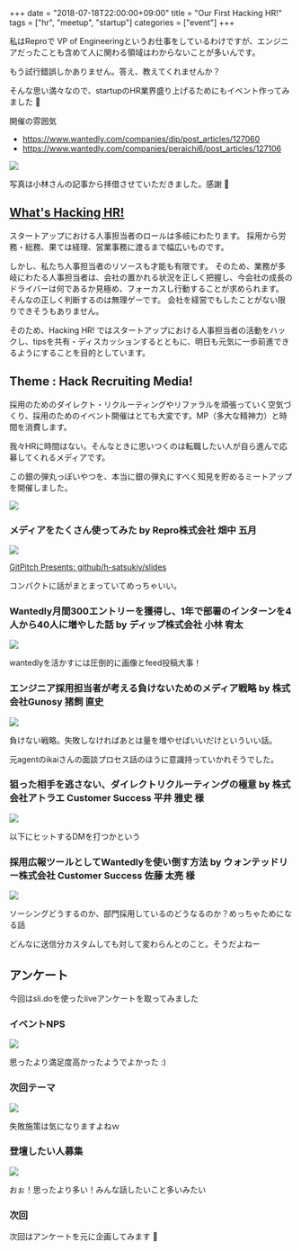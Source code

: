 +++
date = "2018-07-18T22:00:00+09:00"
title = "Our First Hacking HR!"
tags = ["hr", "meetup", "startup"]
categories = ["event"]
+++

私はReproで VP of Engineeringというお仕事をしているわけですが、エンジニアだったことも含めて人に関わる領域はわからないことが多いんです。

もう試行錯誤しかありません。答え、教えてくれませんか？

そんな思い満々なので、startupのHR業界盛り上げるためにもイベント作ってみました :eyes:

開催の雰囲気

- https://www.wantedly.com/companies/dip/post_articles/127060
- https://www.wantedly.com/companies/peraichi6/post_articles/127106

![](/images/blog/2018/07/hacking-hr-1-whole.png)

写真は小林さんの記事から拝借させていただきました。感謝 :pray:

## [What's Hacking HR!](https://hacking-hr.connpass.com/event/91791/)

スタートアップにおける人事担当者のロールは多岐にわたります。 採用から労務・総務、果ては経理、営業事務に渡るまで幅広いものです。 

しかし、私たち人事担当者のリソースも才能も有限です。 そのため、業務が多岐にわたる人事担当者は、会社の置かれる状況を正しく把握し、今会社の成長のドライバーは何であるか見極め、フォーカスし行動することが求められます。 
そんなの正しく判断するのは無理ゲーです。 会社を経営でもしたことがない限りできそうもありません。 

そのため、Hacking HR! ではスタートアップにおける人事担当者の活動をハックし、tipsを共有・ディスカッションするとともに、明日も元気に一歩前進できるようにすることを目的としています。

## Theme : Hack Recruiting Media!

採用のためのダイレクト・リクルーティングやリファラルを頑張っていく空気づくり、採用のためのイベント開催はとても大変です。MP（多大な精神力）と時間を消費します。

我々HRに時間はない。そんなときに思いつくのは転職したい人が自ら進んで応募してくれるメディアです。 

この銀の弾丸っぽいやつを、本当に銀の弾丸にすべく知見を貯めるミートアップを開催しました。

![](/images/blog/2018/07/hacking-hr-1-presenter-ttl.png)

### メディアをたくさん使ってみた by Repro株式会社 畑中 五月

![](/images/blog/2018/07/hacking-hr-1-presenter-satsuki.png)

<a class="embedly-card" data-card-controls="0" href="https://gitpitch.com/h-satsukiy/slides/master?&p=meetups/1#">GitPitch Presents: github/h-satsukiy/slides</a>
<script async src="//cdn.embedly.com/widgets/platform.js" charset="UTF-8"></script>

コンパクトに話がまとまっていてめっちゃいい。

### Wantedly月間300エントリーを獲得し、1年で部署のインターンを4人から40人に増やした話 by ディップ株式会社 小林 宥太

![](/images/blog/2018/07/hacking-hr-1-presenter-kobayashi.png)

wantedlyを活かすには圧倒的に画像とfeed投稿大事！

### エンジニア採用担当者が考える負けないためのメディア戦略 by 株式会社Gunosy 猪飼 直史

![](/images/blog/2018/07/hacking-hr-1-presenter-ikai.png)

負けない戦略。失敗しなければあとは量を増やせばいいだけといういい話。

元agentのikaiさんの面談プロセス話のほうに意識持っていかれそうでした。

### 狙った相手を逃さない、ダイレクトリクルーティングの極意 by 株式会社アトラエ Customer Success 平井 雅史 様

![](/images/blog/2018/07/hacking-hr-1-presenter-hirai.png)

以下にヒットするDMを打つかという

### 採用広報ツールとしてWantedlyを使い倒す方法 by ウォンテッドリー株式会社 Customer Success 佐藤 太亮 様

![](/images/blog/2018/07/hacking-hr-1-presenter-sato.png)

ソーシングどうするのか、部門採用しているのどうなるのか？めっちゃためになる話

どんなに送信分カスタムしても対して変わらんとのこと。そうだよねー

## アンケート

今回はsli.doを使ったliveアンケートを取ってみました

### イベントNPS

![](/images/blog/2018/07/hacking-hr-1-questionare-1.png)

思ったより満足度高かったようでよかった :)

### 次回テーマ

![](/images/blog/2018/07/hacking-hr-1-questionare-2.png)

失敗施策は気になりますよねｗ

### 登壇したい人募集

![](/images/blog/2018/07/hacking-hr-1-questionare-3.png)

おぉ！思ったより多い！みんな話したいこと多いみたい

### 次回

次回はアンケートを元に企画してみます :thinking:




